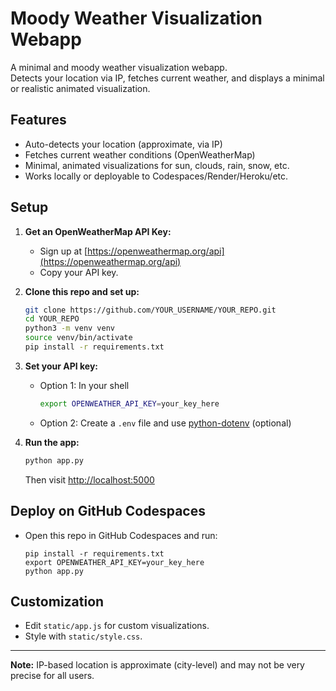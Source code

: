 # Moody Weather Visualization Webapp

A minimal and moody weather visualization webapp.  
Detects your location via IP, fetches current weather, and displays a minimal or realistic animated visualization.

## Features

- Auto-detects your location (approximate, via IP)
- Fetches current weather conditions (OpenWeatherMap)
- Minimal, animated visualizations for sun, clouds, rain, snow, etc.
- Works locally or deployable to Codespaces/Render/Heroku/etc.

## Setup

1. **Get an OpenWeatherMap API Key:**
   - Sign up at [https://openweathermap.org/api](https://openweathermap.org/api)
   - Copy your API key.

2. **Clone this repo and set up:**
   ```bash
   git clone https://github.com/YOUR_USERNAME/YOUR_REPO.git
   cd YOUR_REPO
   python3 -m venv venv
   source venv/bin/activate
   pip install -r requirements.txt
   ```

3. **Set your API key:**
   - Option 1: In your shell
     ```bash
     export OPENWEATHER_API_KEY=your_key_here
     ```
   - Option 2: Create a `.env` file and use [python-dotenv](https://pypi.org/project/python-dotenv/) (optional)

4. **Run the app:**
   ```bash
   python app.py
   ```
   Then visit [http://localhost:5000](http://localhost:5000)

## Deploy on GitHub Codespaces

- Open this repo in GitHub Codespaces and run:
  ```
  pip install -r requirements.txt
  export OPENWEATHER_API_KEY=your_key_here
  python app.py
  ```

## Customization

- Edit `static/app.js` for custom visualizations.
- Style with `static/style.css`.

---

**Note:** IP-based location is approximate (city-level) and may not be very precise for all users.
